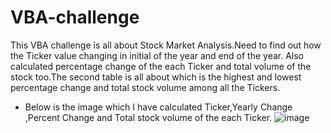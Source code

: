 # VBA-challenge

This VBA challenge is all about Stock Market Analysis.Need to find out how the Ticker value changing in initial of the year and end of the year.
Also calculated percentage change of the each Ticker and total volume of the stock too.The second table is all about which is the highest and lowest percentage change and total stock volume among all the Tickers.

* Below is the image which I have calculated Ticker,Yearly Change ,Percent Change and Total stock volume of the each Ticker.
![image](https://github.com/deepikarapeti43/VBA-challenge/assets/127686390/acb9b148-dc42-436d-9b59-1557f6ce621f)



